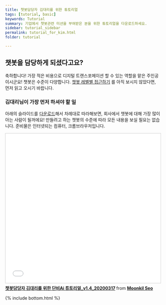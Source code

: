 ```yaml
---
title: 챗봇담당자 김대리를 위한 튜토리얼   
tags: [tutorial, basic]
keywords: Tutorial
summary: 기업에서 챗봇관련 미션을 부여받은 분을 위한 튜토리얼을 다운로드하세요.
sidebar: tutorial_sidebar
permalink: tutorial_for_kim.html
folder: tutorial

---
```


## 챗봇을 담당하게 되셨다고요?
축하합니다! 가장 적은 비용으로 디지털 트랜스포메이션 할 수 있는 역할을 맡은 주인공이시군요! 챗봇은 수준이 다양합니다. [챗봇 레벨별 접근하기](/tutorial_home.html) 를 아직 보시지 않았다면, 먼저 읽고 오시기 바랍니다.

### 김대리님이 가장 먼저 하셔야 할 일
아래의 슬라이드를 [다운로드](https://www.slideshare.net/moonkilism/ai-v1320200302)해서 차례대로 따라해보면, 회사에서 챗봇에 대해 가장 많이 아는 사람이 될꺼에요! 만들려고 하는 챗봇의 수준에 따라 모든 내용을 보실 필요는 없습니다. 준비물은 인터넷되는 컴퓨터, 크롬브라우저입니다. 

<div class="videowrapper">
<iframe src="//www.slideshare.net/slideshow/embed_code/key/zTAMQOg3YFDtyO" width="595" height="485" frameborder="0" marginwidth="0" marginheight="0" scrolling="no" style="border:1px solid #CCC; border-width:1px; margin-bottom:5px; max-width: 100%;" allowfullscreen> </iframe> <div style="margin-bottom:5px"> <strong> <a href="//www.slideshare.net/moonkilism/ai-v1420200317" title="챗봇담당자 김대리를 위한 단비Ai 튜토리얼_v1.4_20200317" target="_blank">챗봇담당자 김대리를 위한 단비Ai 튜토리얼_v1.4_20200317</a> </strong> from <strong><a href="//www.slideshare.net/moonkilism" target="_blank">Moonkil Seo</a></strong> </div>
</div>


{% include bottom.html %}

